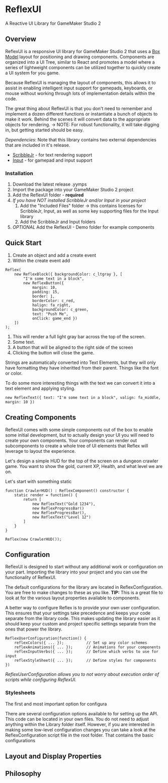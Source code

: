 # ReflexUI
A Reactive UI Library for GameMaker Studio 2

## Overview
ReflexUI is a responsive UI library for GameMaker Studio 2 that uses a [Box Model](https://www.w3schools.com/css/css_boxmodel.asp) layout for positioning and drawing components. Components are organized into a UI Tree, similar to React and promotes a model where a series of lightweight components can be utilized together to quickly create a UI system for you game.

Because ReflexUI is managing the layout of components, this allows it to assist in enabling intelligent input support for gamepads, keyboards, or mouse without working through lots of implementation details within the code.

The great thing about ReflexUI is that you don't need to remember and implement a dozen different functions or instantiate a bunch of objects to make it work. Behind the scenes it will convert data to the appropriate objects for rendering. -> NOTE: For robust functionality, it will take digging in, but getting started should be easy.

*Dependencies*: Note that this library contains two external dependencies that are included in it's release. 
* [ScribbleJr](https://www.jujuadams.com/ScribbleJunior/#/1.3/Scribblejr) - for text rendering support
* [Input](https://offalynne.github.io/Input/#/6.2/) - for gamepad and input support

### Installation
1. Download the latest release .yymps
2. Import the package into your GameMaker Studio 2 project
3. Add the ReflexUI folder - **required**
4. *If you have NOT installed ScribbleJr and/or Input in your project*
    1. Add the "Included Files" folder -> this contains licenses for ScribbleJr, Input, as well as some key supporting files for the Input library
    1. Add the ScribbleJr and Input folders
5. *OPTIONAL* Add the ReflexUI - Demo folder for example components

## Quick Start
1. Create an object and add a create event 
2. Within the create event add
```
Reflex(
    new ReflexBlock({ backgroundColor: c_ltgray }, [
        "I'm some text in a block",
        new ReflexButton({ 
            margin: 10,
            padding: 15, 
            border: 1,
            borderColor: c_red,
            halign: fa_right,
            backgroundColor: c_green,
            text: "Push Me", 
            onClick: game_end })
    ])
);
```
1. This will render a full light gray bar across the top of the screen.
2. Some text.
3. A button that will be aligned to the right side of the screen
4. Clicking the button will close the game. 

Strings are automatically converted into Text Elements, but they will only have formatting they have inheritted from their parent. Things like the font or color. 

To do some more interesting things with the text we can convert it into a text element and applying styling.
```
new ReflexText({ text: "I'm some text in a block", valign: fa_middle, margin: 10 })
```


## Creating Components
ReflexUI comes with some simple components out of the box to enable some initial development, but to actually design your UI you will need to create your own components. Your components can render out subcomponents to create a whole tree of UI elements that Reflex will leverage to layout the experience.

Let's design a simple HUD for the top of the screen on a dungeon crawler game. You want to show the gold, current XP, Health, and what level we are on.

Let's start with something static
```
function CrawlerHUD() : ReflexComponent() constructor {
    static render = function() {
        return [
            new ReflexText("Gold 1234"),
            new ReflexProgressBar()
            new ReflexProgressBar(),
            new ReflexText("Level 12") 
        ]
    }
}

Reflex(new CrawlerHUD());
```


## Configuration
ReflexUI is designed to start without any additional work or configuration on your part. Importing the library into your project and you can use the functionality of ReflexUI.

The default configurations for the library are located in ReflexConfiguration. You are free to make changes to these as you like. **TIP:** This is a great file to look at for the various layout properties available to components.

A better way to configure Reflex is to provide your own user configuration. This ensures that your settings take precedence and keeps your code separate from the library code. This makes updating the library easier as it should keep your custom and project specific settings separate from the ones that power the library.

```
ReflexUserConfiguration(function() {
    reflexColors({ ... });          // Set up any color schemes 
    reflexAnimations({ ... });      // Animations for your components
    reflexInputVerbs({ ... });      // Define which verbs to use for input
    reflexStyleSheet({ ... });      // Define styles for components
})
```
*ReflexUserConfiguration allows you to not worry about execution order of scripts while configuring ReflexUI.*

### Stylesheets

The first and most important option for configura

There are several configuration options available to for setting up the API. This code can be located in your own files. You do not need to adjust anything within the Library folder itself. However, if you are interested in making some low-level configuration changes you can take a look at the ReflexConfiguration script file in the root folder. That contains the basic configurations 

## Layout and Display Properties



## Philosophy

